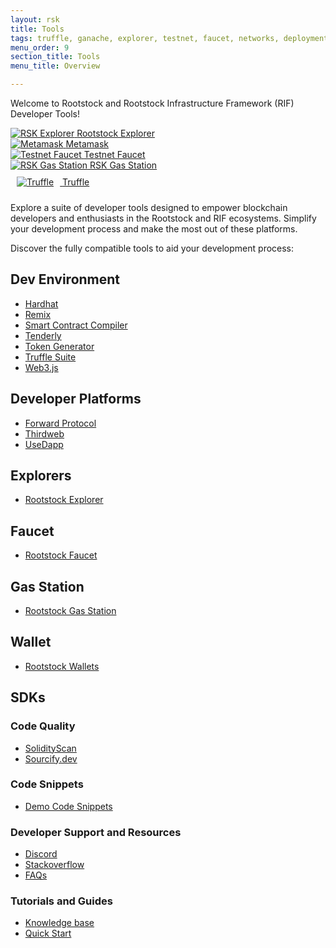 ```yaml
---
layout: rsk
title: Tools
tags: truffle, ganache, explorer, testnet, faucet, networks, deployment, gas-station, tools, rsk, ethereum, smart-contracts, install, get-started, how-to, wallets
menu_order: 9
section_title: Tools
menu_title: Overview

---
```

Welcome to Rootstock and Rootstock Infrastructure Framework (RIF) Developer Tools!


<div id="stats-carousel" class="owl-carousel owl-theme">
    <div class="item">
        <a href="https://explorer.rsk.co" target="blank">
        <img src="/assets/img/tools/rsk explorer876.png" alt="RSK Explorer">
        <a class="company-name" href="https://explorer.rsk.co" target="blank">Rootstock Explorer</a>
    </a>
    </div>
    <div class="item">
        <a href="https://metamask.io" target="blank">
        <img src="/assets/img/tools/metamask154.png" alt="Metamask">
        <a class="company-name" href="https://metamask.io" target="blank">Metamask</a>
    </a>
    </div>
    <div class="item">
        <a href="https://faucet.testnet.rsk.co" target="blank">
        <img src="/assets/img/tools/Testnet Faucet.png" alt="Testnet Faucet">
        <a class="company-name" href="https://faucet.testnet.rsk.co" target="blank">Testnet Faucet</a>
    </a>
    </div>
    <div class="item">
        <a href="https://rskgasstation.info" target="blank">
        <img src="/assets/img/tools/gas-station3.png" alt="RSK Gas Station">
        <a class="company-name" href="https://rskgasstation.info" target="blank">RSK Gas Station</a>
    </a>
    </div>
    <div class="item">
        <a href="/tools/truffle">
        <img src="/assets/img/tools/truffle34.png" alt="Truffle" style="margin: 10px;">
        <a class="company-name" href="/tools/truffle">Truffle</a>
    </a>
    </div>
</div>


Explore a suite of developer tools designed to empower blockchain developers and enthusiasts in the Rootstock and RIF ecosystems. Simplify your development process and make the most out of these platforms. 

Discover the fully compatible tools to aid your development process:

## Dev Environment
- [Hardhat](https://dev.rootstock.io/kb/hardhat-setup-on-rsk/)
- [Remix](https://dev.rootstock.io/kb/remix-and-metamask-with-rsk-testnet/)
- [Smart Contract Compiler](https://dev.rootstock.io/kb/compile-smart-contracts-go/)
- [Tenderly](https://dev.rootstock.io/kb/build-with-tenderly/)
- [Token Generator](https://dev.rootstock.io/kb/create-a-token//)
- [Truffle Suite](https://dev.rootstock.io/kb/configure-truffle-to-rsk/)
- [Web3.js](https://dev.rootstock.io/kb/frontend-web3-local/)

## Developer Platforms
- [Forward Protocol](https://forwardprotocol.io/)
- [Thirdweb](https://thirdweb.com/)
- [UseDapp](https://usedapp.io/)

## Explorers
- [Rootstock Explorer](https://dev.rootstock.io/tools/explorer/)

## Faucet
- [Rootstock Faucet](https://dev.rootstock.io/tools/faucet/)

## Gas Station
- [Rootstock Gas Station](https://dev.rootstock.io/develop/apps/tools/gas-station/)

## Wallet
- [Rootstock Wallets](https://dev.rootstock.io/develop/wallet/use/)

## SDKs

### Code Quality
- [SolidityScan](https://solidityscan.com/)
- [Sourcify.dev](https://sourcify.dev)

### Code Snippets
- [Demo Code Snippets](https://github.com/rsksmart/demo-code-snippet)

### Developer Support and Resources
- [Discord](https://dev.rootstock.io/discord/)
- [Stackoverflow](https://stackoverflow.com/questions/tagged/rsk)
- [FAQs](https://dev.rootstock.io/kb/faqs/)

### Tutorials and Guides
- [Knowledge base](https://dev.rootstock.io/kb/)
- [Quick Start](https://dev.rootstock.io/guides/quickstart/)
